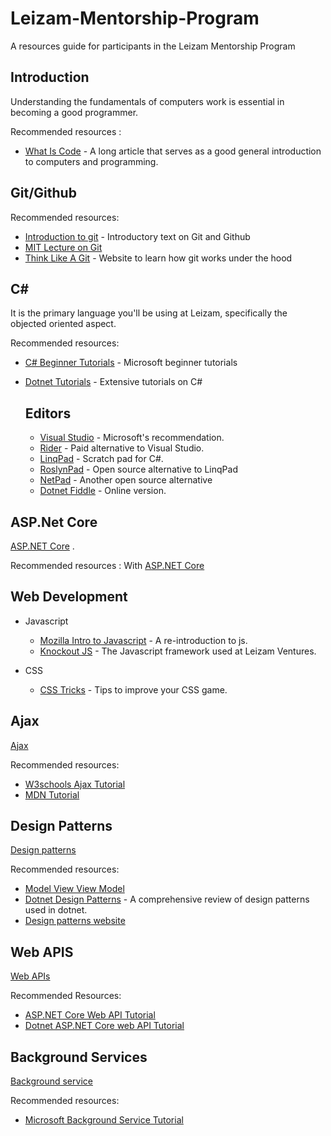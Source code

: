 # Leizam-Mentorship-Program
A resources guide for participants in the Leizam Mentorship Program

## Introduction

 Understanding the fundamentals of computers work is essential in becoming a good programmer. 

Recommended resources :

- [What Is Code](https://www.bloomberg.com/graphics/2015-paul-ford-what-is-code/) - A long article that serves as a good general introduction to computers and programming.

## Git/Github

Recommended resources:
- [Introduction to git](https://launchschool.com/books/git) - Introductory text on Git and Github
- [MIT Lecture on Git](https://www.youtube.com/watch?v=2sjqTHE0zok&list=PLyzOVJj3bHQuloKGG59rS43e29ro7I57J)
- [Think Like A Git](https://think-like-a-git.net/) -  Website to learn how git works under the hood


## C#

It is the primary language you'll be using at Leizam, specifically the objected oriented aspect.

Recommended resources: 
- [C# Beginner Tutorials](https://www.youtube.com/playlist?list=PLdo4fOcmZ0oVxKLQCHpiUWun7vlJJvUiN) - Microsoft beginner tutorials
- [Dotnet Tutorials](https://dotnettutorials.net/course/csharp-dot-net-tutorials/) - Extensive tutorials on C#


  ## Editors
  - [Visual Studio](https://visualstudio.microsoft.com/) - Microsoft's recommendation.
  - [Rider](https://www.jetbrains.com/rider/) - Paid alternative to Visual Studio.
  - [LinqPad](https://www.linqpad.net/) - Scratch pad for C#.
  - [RoslynPad](https://roslynpad.net/) - Open source alternative to LinqPad
  - [NetPad](https://github.com/tareqimbasher/NetPad) - Another open source alternative
  - [Dotnet Fiddle](https://dotnetfiddle.net/) - Online version.

## ASP.Net Core

[ASP.NET Core](https://en.wikipedia.org/wiki/ASP.NET_Core) . 

Recommended resources : 
   With [ASP.NET Core](https://learn.microsoft.com/en-us/aspnet/core/razor-pages/?view=aspnetcore-8.0&tabs=visual-studio)


## Web Development


- Javascript
    - [Mozilla Intro to Javascript](https://developer.mozilla.org/en-US/docs/Web/JavaScript/Language_overview) - A re-introduction to js. 
    - [Knockout JS](https://knockoutjs.com/) - The Javascript framework used at Leizam Ventures.
     
- CSS 
    - [CSS Tricks](https://css-tricks.com/) - Tips to improve your CSS game.


## Ajax
[Ajax](https://en.wikipedia.org/wiki/Ajax_(programming)) 

Recommended resources:
- [W3schools Ajax Tutorial](https://www.w3schools.com/xml/ajax_intro.asp)
- [MDN Tutorial](https://developer.mozilla.org/en-US/docs/Web/Guide/AJAX/Getting_Started)


## Design Patterns
[Design patterns](https://en.wikipedia.org/wiki/Design_pattern)

Recommended resources:
- [Model View View Model](https://learn.microsoft.com/en-us/dotnet/architecture/maui/mvvm)
- [Dotnet Design Patterns](https://dotnettutorials.net/course/dot-net-design-patterns/) - A comprehensive review of design patterns used in dotnet.
- [Design patterns website](https://refactoring.guru/design-patterns/)

## Web APIS
[Web APIs](https://en.wikipedia.org/wiki/Web_API)

Recommended Resources:

- [ASP.NET Core Web API Tutorial](https://learn.microsoft.com/en-us/aspnet/core/tutorials/first-web-api?view=aspnetcore-7.0&tabs=visual-studio)
- [Dotnet ASP.NET Core web API Tutorial](https://dotnettutorials.net/course/asp-net-core-web-api-tutorials/) 

## Background Services
[Background service](https://en.wikipedia.org/wiki/Background_process)

Recommended resources:
- [Microsoft Background Service Tutorial](https://learn.microsoft.com/en-us/dotnet/core/extensions/windows-service)


